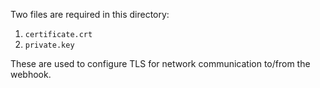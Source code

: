 Two files are required in this directory:

1. `certificate.crt`
2. `private.key`


These are used to configure TLS for network communication to/from the webhook.